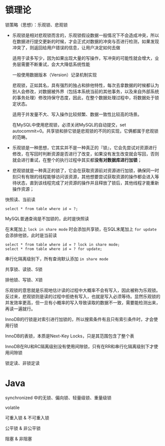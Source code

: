 # 锁理论

锁策略（思想）：乐观锁、悲观锁

- 乐观锁是相对悲观锁而言的，乐观锁假设数据一般情况下不会造成冲突，所以在数据进行提交更新的时候，才会正式对数据的冲突与否进行检测，如果发现冲突了，则返回给用户错误的信息，让用户决定如何去做

  适用于读多写少，因为如果出现大量的写操作，写冲突的可能性就会增大，业务层需要不断重试，会大大降低系统性能

  一般使用数据版本（Version）记录机制实现

  悲观锁，正如其名，具有强烈的独占和排他特性，每次去拿数据的时候都认为别人会修改，对数据被外界（包括本系统当前的其他事务，以及来自外部系统的事务处理）修改持保守态度，因此，在整个数据处理过程中，将数据处于锁定状态。

  适用于并发量不大、写入操作比较频繁、数据一致性比较高的场景。

  在MySQL中使用悲观锁，必须关闭MySQL的自动提交，set autocommit=0。共享锁和排它锁是悲观锁的不同的实现，它俩都属于悲观锁的范畴。

- 乐观锁是一种思想，它其实并不是一种真正的『锁』，它会先尝试对资源进行修改，在写回时判断资源是否进行了改变，如果没有发生改变就会写回，否则就会进行重试，在整个的执行过程中其实都**没有对数据库进行加锁**；
- 悲观锁就是一种真正的锁了，它会在获取资源前对资源进行加锁，确保同一时刻只有有限的线程能够访问该资源，其他想要尝试获取资源的操作都会进入等待状态，直到该线程完成了对资源的操作并且释放了锁后，其他线程才能重新操作资源；

快照读、当前读

```
select * from table where id = ?;
```



MySQL普通查询是不加锁的，此时是快照读

在末尾加上 `lock in share mode` 时会添加共享锁，在SQL末尾加上 `for update` 会添排他锁，此时是当前读

```
select * from table where id = ? lock in share mode;
select * from table where id = ? for update;
```





串行化隔离级别下，所有查询默认添加 `in share mode`



共享锁、读锁、S锁

排他锁、写锁、X锁



乐观锁的意思就是乐观地估计读的过程中大概率不会有写入，因此被称为乐观锁。反过来，悲观锁则是读的过程中拒绝有写入，也就是写入必须等待。显然乐观锁的并发效率更高，但一旦有小概率的写入导致读取的数据不一致，需要能检测出来，再读一遍就行。



InnoDB的行锁是对索引进行加锁的，所以搜索条件有且只有索引条件时，才会使用行锁



InnoDB的表锁，本质是Next-Key Locks，只是其范围包含了整个表



InnoDB在RU和RC隔离级别没有使用间隙锁，只有在RR和串行化隔离级别下才使用间隙锁



锁定读、非锁定读



# Java

synchronized 中的无锁、偏向锁、轻量级锁、重量级锁

volatile 

可重入锁 & 不可重入锁

公平锁 & 非公平锁

阻塞 & 非阻塞

